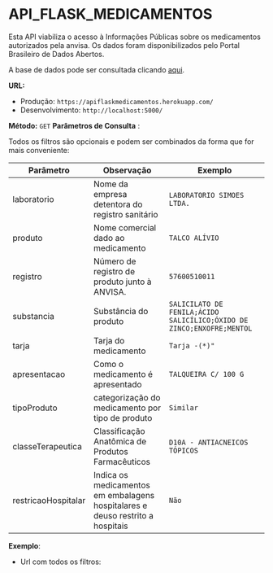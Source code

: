 # API_FLASK_MEDICAMENTOS
Esta API viabiliza o acesso à Informações Públicas sobre os medicamentos autorizados pela anvisa. Os dados foram disponibilizados pelo Portal Brasileiro de Dados Abertos.

A base de dados pode ser consultada clicando [aqui](https://dados.gov.br/dataset/preco-de-medicamentos-no-brasil-consumidor/resource/14d7b17c-ebdf-4f1c-99c4-dd235bca7b45).

**URL:** 
- Produção: `https://apiflaskmedicamentos.herokuapp.com/`
- Desenvolvimento: `http://localhost:5000/`

**Método:** `GET`
**Parâmetros de Consulta** :

Todos os filtros são opcionais e podem ser combinados da forma que for mais conveniente:


| Parâmetro           | Observação                                                                     |Exemplo                |
| ----------------    | ---------------------------------------------------------------                | --------------------- |
| laboratorio         | Nome da empresa detentora do registro sanitário                                |`LABORATORIO SIMOES LTDA.`|
| produto             | Nome comercial dado ao medicamento                                             | `TALCO ALÍVIO` |
| registro            | Número de registro de produto junto à ANVISA.                                  | `57600510011`              |
| substancia          | Substância do produto                                                          | `SALICILATO DE FENILA;ÁCIDO SALICÍLICO;ÓXIDO DE ZINCO;ENXOFRE;MENTOL`|
| tarja               | Tarja do medicamento                                                           | `Tarja -(*)"` |
| apresentacao        | Como o medicamento é apresentado                                               | `TALQUEIRA C/ 100 G`|
| tipoProduto         | categorização do medicamento por tipo de produto                               | `Similar`                 |
| classeTerapeutica   | Classificação Anatômica de Produtos Farmacêuticos                              | `D10A - ANTIACNEICOS TÓPICOS`                   |
| restricaoHospitalar | Indica os medicamentos em embalagens hospitalares e deuso restrito a hospitais | `Não`                   |


**Exemplo**: 
- Url com todos os filtros: 
